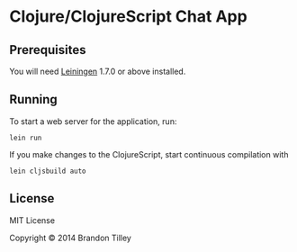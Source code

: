 # Clojure/ClojureScript Chat App

## Prerequisites

You will need [Leiningen][1] 1.7.0 or above installed.

[1]: https://github.com/technomancy/leiningen

## Running

To start a web server for the application, run:

    lein run

If you make changes to the ClojureScript, start continuous compilation with

    lein cljsbuild auto

## License

MIT License

Copyright © 2014 Brandon Tilley
